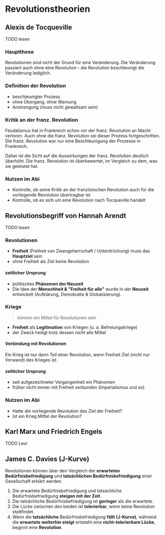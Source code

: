 # Revolutionstheorien

## Alexis de Tocqueville

TODO lesen

### Hauptthese

Revolutionen sind nicht der Grund für eine Veränderung. Die Veränderung passiert auch ohne eine Revolution - die Revolution beschleunigt die Veränderung lediglich.

### Definition der Revolution

- beschleunigter Prozess
- ohne Übergang, ohne Warnung
- Anstrengung (muss nicht gewaltsam sein)

### Kritik an der franz. Revolution

Feudalismus hat in Frankreich schon vor der franz. Revolution an Macht verloren. Auch ohne die franz. Revolution sei dieser Prozess fortgeschritten. Die franz. Revolution war nur eine Beschleunigung der Prozesse in Frankreich.

Daher ist die Sicht auf die Auswirkungen der franz. Revolution deutlich überhöht. Die franz. Revolution ist überbewertet, im Vergleich zu dem, was sie geleistet hat.

### Nutzen im Abi

- Kontrolle, ob seine Kritik an der französischen Revolution auch für die vorliegende Revolution übertragbar ist
- Kontrolle, ob es sich um eine Revolution nach Tocqueville handelt

## Revolutionsbegriff von Hannah Arendt

TODO lesen

### Revolutionen

- **Freiheit** (Freiheit von Zwangsherrschaft / Unterdrückung) muss das **Hauptziel** sein
- ohne Freiheit als Ziel keine Revolution

#### zeitlicher Ursprung

- politisches **Phänomen der Neuzeit**
- Die Idee der **Menschheit & "Freiheit für alle"** wurde in der **Neuzeit** entwickelt (Aufklärung, Demokratie & Globalisierung).

### Kriege

> können ein Mittel für Revolutionen sein

- **Freiheit** als **Legitimation** von Kriegen (u. a. Befreiungskriege)
- der Zweck heiligt trotz dessen nicht alle Mittel

#### Verbindung mit Revolutionen

Ein Krieg ist nur dann Teil einer Revolution, wenn Freiheit Ziel (nicht nur Vorwand) des Krieges ist.

#### zeitlicher Ursprung

- seit aufgezeichneter Vergangenheit ein Phänomen
- früher nicht immer mit Freiheit verbunden (Imperialismus und so)

### Nutzen im Abi

- Hatte die vorliegende Revolution das Ziel der Freiheit?
- Ist ein Krieg Mittel der Revolution?

## Karl Marx und Friedrich Engels

TODO Levi

## James C. Davies (J-Kurve)

Revolutionen können über den Vergleich der **erwarteten Bedürfnisbefriedigung** und **tatsächlichen Bedürfnisbefriedigung** einer Gesellschaft erklärt werden.

1. Die erwartete Bedürfnisbefriedigung und tatsächliche Bedürfnisbefriedigung **steigen mit der Zeit**.
2. Die tatsächliche Bedürfnisbefriedigung ist **geringer** als die erwartete.
3. Die Lücke zwischen den beiden ist **tolerierbar**, wenn keine Revolution stattfindet.
4. Wenn die **tatsächliche** Bedürfnisbefriedigung **fällt (J-Kurve)**, während die **erwartete weiterhin steigt** entsteht eine **nicht-tolerierbare Lücke**, beginnt eine **Revolution**.
